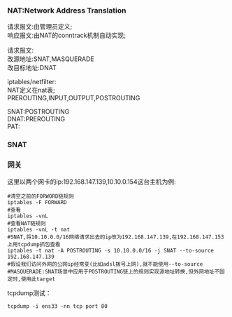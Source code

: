 ### NAT:Network Address Translation  
请求报文:由管理员定义;  
响应报文:由NAT的conntrack机制自动实现;  

请求报文:  
改源地址:SNAT,MASQUERADE  
改目标地址:DNAT  

iptables/netfilter:  
NAT定义在nat表;  
PREROUTING,INPUT,OUTPUT,POSTROUTING  

SNAT:POSTROUTING  
DNAT:PREROUTING  
PAT:  




### SNAT

### 网关  
这里以两个网卡的ip:192.168.147.139,10.10.0.154这台主机为例:  
```shell
#清空之前的FORWORD链规则
iptables -F FORWARD
#查看
iptables -vnL
#查看NAT链规则
iptables -vnL -t nat
#SNAT,将10.10.0.0/16网络请求出去的ip改为192.168.147.139,在192.168.147.153上用tcpdump抓包查看
iptables -t nat -A POSTROUTING -s 10.10.0.0/16 -j SNAT --to-source 192.168.147.139
#假设我们访问外网的公网ip经常变(比如adsl拨号上网),就不能使用--to-source
#MASQUERADE:SNAT场景中应用于POSTROUTING链上的规则实现源地址转换,但外网地址不固定时,使用此target
```


tcpdump测试：  
```shell
tcpdump -i ens33 -nn tcp port 80
```

